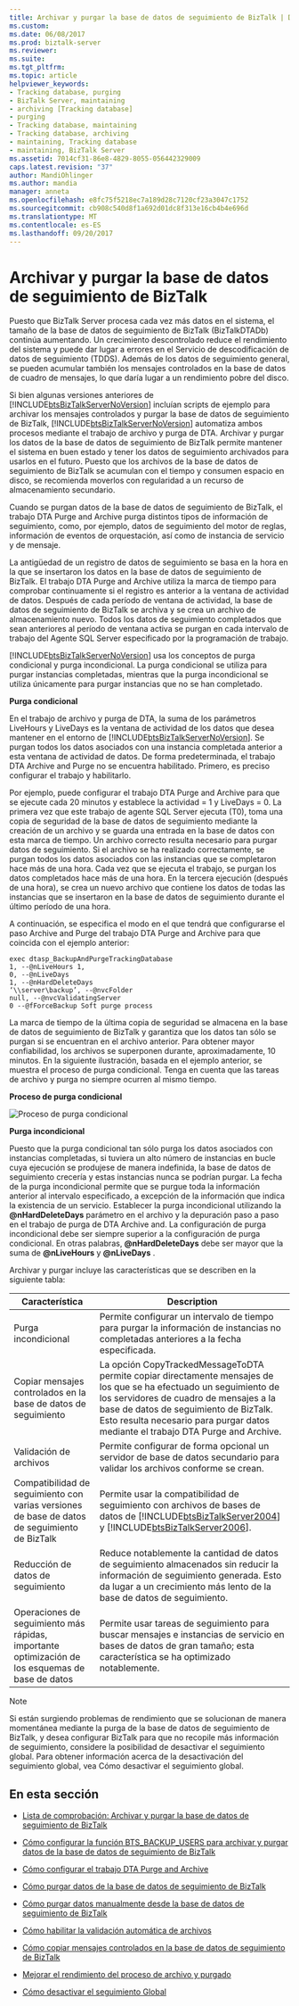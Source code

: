 ```yaml
---
title: Archivar y purgar la base de datos de seguimiento de BizTalk | Documentos de Microsoft
ms.custom: 
ms.date: 06/08/2017
ms.prod: biztalk-server
ms.reviewer: 
ms.suite: 
ms.tgt_pltfrm: 
ms.topic: article
helpviewer_keywords:
- Tracking database, purging
- BizTalk Server, maintaining
- archiving [Tracking database]
- purging
- Tracking database, maintaining
- Tracking database, archiving
- maintaining, Tracking database
- maintaining, BizTalk Server
ms.assetid: 7014cf31-86e8-4829-8055-056442329009
caps.latest.revision: "37"
author: MandiOhlinger
ms.author: mandia
manager: anneta
ms.openlocfilehash: e8fc75f5218ec7a189d28c7120cf23a3047c1752
ms.sourcegitcommit: cb908c540d8f1a692d01dc8f313e16cb4b4e696d
ms.translationtype: MT
ms.contentlocale: es-ES
ms.lasthandoff: 09/20/2017
---
```

# <a name="archiving-and-purging-the-biztalk-tracking-database"></a>Archivar y purgar la base de datos de seguimiento de BizTalk
Puesto que BizTalk Server procesa cada vez más datos en el sistema, el tamaño de la base de datos de seguimiento de BizTalk (BizTalkDTADb) continúa aumentando. Un crecimiento descontrolado reduce el rendimiento del sistema y puede dar lugar a errores en el Servicio de descodificación de datos de seguimiento (TDDS). Además de los datos de seguimiento general, se pueden acumular también los mensajes controlados en la base de datos de cuadro de mensajes, lo que daría lugar a un rendimiento pobre del disco.  
  
 Si bien algunas versiones anteriores de [!INCLUDE[btsBizTalkServerNoVersion](../includes/btsbiztalkservernoversion-md.md)] incluían scripts de ejemplo para archivar los mensajes controlados y purgar la base de datos de seguimiento de BizTalk, [!INCLUDE[btsBizTalkServerNoVersion](../includes/btsbiztalkservernoversion-md.md)] automatiza ambos procesos mediante el trabajo de archivo y purga de DTA. Archivar y purgar los datos de la base de datos de seguimiento de BizTalk permite mantener el sistema en buen estado y tener los datos de seguimiento archivados para usarlos en el futuro. Puesto que los archivos de la base de datos de seguimiento de BizTalk se acumulan con el tiempo y consumen espacio en disco, se recomienda moverlos con regularidad a un recurso de almacenamiento secundario.  
  
 Cuando se purgan datos de la base de datos de seguimiento de BizTalk, el trabajo DTA Purge and Archive purga distintos tipos de información de seguimiento, como, por ejemplo, datos de seguimiento del motor de reglas, información de eventos de orquestación, así como de instancia de servicio y de mensaje.  
  
 La antigüedad de un registro de datos de seguimiento se basa en la hora en la que se insertaron los datos en la base de datos de seguimiento de BizTalk. El trabajo DTA Purge and Archive utiliza la marca de tiempo para comprobar continuamente si el registro es anterior a la ventana de actividad de datos. Después de cada período de ventana de actividad, la base de datos de seguimiento de BizTalk se archiva y se crea un archivo de almacenamiento nuevo. Todos los datos de seguimiento completados que sean anteriores al período de ventana activa se purgan en cada intervalo de trabajo del Agente SQL Server especificado por la programación de trabajo.  
  
 [!INCLUDE[btsBizTalkServerNoVersion](../includes/btsbiztalkservernoversion-md.md)] usa los conceptos de purga condicional y purga incondicional. La purga condicional se utiliza para purgar instancias completadas, mientras que la purga incondicional se utiliza únicamente para purgar instancias que no se han completado.  
  
 **Purga condicional**  
  
 En el trabajo de archivo y purga de DTA, la suma de los parámetros LiveHours y LiveDays es la ventana de actividad de los datos que desea mantener en el entorno de [!INCLUDE[btsBizTalkServerNoVersion](../includes/btsbiztalkservernoversion-md.md)]. Se purgan todos los datos asociados con una instancia completada anterior a esta ventana de actividad de datos. De forma predeterminada, el trabajo DTA Archive and Purge no se encuentra habilitado. Primero, es preciso configurar el trabajo y habilitarlo.  
  
 Por ejemplo, puede configurar el trabajo DTA Purge and Archive para que se ejecute cada 20 minutos y establece la actividad = 1 y LiveDays = 0. La primera vez que este trabajo de agente SQL Server ejecuta (T0), toma una copia de seguridad de la base de datos de seguimiento mediante la creación de un archivo y se guarda una entrada en la base de datos con esta marca de tiempo. Un archivo correcto resulta necesario para purgar datos de seguimiento. Si el archivo se ha realizado correctamente, se purgan todos los datos asociados con las instancias que se completaron hace más de una hora. Cada vez que se ejecuta el trabajo, se purgan los datos completados hace más de una hora. En la tercera ejecución (después de una hora), se crea un nuevo archivo que contiene los datos de todas las instancias que se insertaron en la base de datos de seguimiento durante el último período de una hora.  
  
 A continuación, se especifica el modo en el que tendrá que configurarse el paso Archive and Purge del trabajo DTA Purge and Archive para que coincida con el ejemplo anterior:  
  
```  
exec dtasp_BackupAndPurgeTrackingDatabase  
1, --@nLiveHours 1,   
0, --@nLiveDays   
1, --@nHardDeleteDays   
‘\\server\backup’, --@nvcFolder   
null, --@nvcValidatingServer   
0 --@fForceBackup Soft purge process  
```  
  
 La marca de tiempo de la última copia de seguridad se almacena en la base de datos de seguimiento de BizTalk y garantiza que los datos tan sólo se purgan si se encuentran en el archivo anterior. Para obtener mayor confiabilidad, los archivos se superponen durante, aproximadamente, 10 minutos. En la siguiente ilustración, basada en el ejemplo anterior, se muestra el proceso de purga condicional. Tenga en cuenta que las tareas de archivo y purga no siempre ocurren al mismo tiempo.  
  
 **Proceso de purga condicional**  
  
 ![Proceso de purga condicional](../core/media/archivingandpurging.gif "archivingandpurging")  
  
 **Purga incondicional**  
  
 Puesto que la purga condicional tan sólo purga los datos asociados con instancias completadas, si tuviera un alto número de instancias en bucle cuya ejecución se produjese de manera indefinida, la base de datos de seguimiento crecería y estas instancias nunca se podrían purgar. La fecha de la purga incondicional permite que se purgue toda la información anterior al intervalo especificado, a excepción de la información que indica la existencia de un servicio. Establecer la purga incondicional utilizando la  **@nHardDeleteDays**  parámetro en el archivo y la depuración paso a paso en el trabajo de purga de DTA Archive and. La configuración de purga incondicional debe ser siempre superior a la configuración de purga condicional. En otras palabras,  **@nHardDeleteDays**  debe ser mayor que la suma de  **@nLiveHours**  y  **@nLiveDays** .  
  
 Archivar y purgar incluye las características que se describen en la siguiente tabla:  
  
|Característica|Description|  
|-------------|-----------------|  
|Purga incondicional|Permite configurar un intervalo de tiempo para purgar la información de instancias no completadas anteriores a la fecha especificada.|  
|Copiar mensajes controlados en la base de datos de seguimiento|La opción CopyTrackedMessageToDTA permite copiar directamente mensajes de los que se ha efectuado un seguimiento de los servidores de cuadro de mensajes a la base de datos de seguimiento de BizTalk. Esto resulta necesario para purgar datos mediante el trabajo DTA Purge and Archive.|  
|Validación de archivos|Permite configurar de forma opcional un servidor de base de datos secundario para validar los archivos conforme se crean.|  
|Compatibilidad de seguimiento con varias versiones de base de datos de seguimiento de BizTalk|Permite usar la compatibilidad de seguimiento con archivos de bases de datos de [!INCLUDE[btsBizTalkServer2004](../includes/btsbiztalkserver2004-md.md)] y [!INCLUDE[btsBizTalkServer2006](../includes/btsbiztalkserver2006-md.md)].|  
|Reducción de datos de seguimiento|Reduce notablemente la cantidad de datos de seguimiento almacenados sin reducir la información de seguimiento generada. Esto da lugar a un crecimiento más lento de la base de datos de seguimiento.|  
|Operaciones de seguimiento más rápidas, importante optimización de los esquemas de base de datos|Permite usar tareas de seguimiento para buscar mensajes e instancias de servicio en bases de datos de gran tamaño; esta característica se ha optimizado notablemente.|  
  
> [!NOTE]
>  Si están surgiendo problemas de rendimiento que se solucionan de manera momentánea mediante la purga de la base de datos de seguimiento de BizTalk, y desea configurar BizTalk para que no recopile más información de seguimiento, considere la posibilidad de desactivar el seguimiento global. Para obtener información acerca de la desactivación del seguimiento global, vea Cómo desactivar el seguimiento global.  
  
## <a name="in-this-section"></a>En esta sección  
  
-   [Lista de comprobación: Archivar y purgar la base de datos de seguimiento de BizTalk](../core/checklist-archiving-and-purging-the-biztalk-tracking-database.md)  
  
-   [Cómo configurar la función BTS_BACKUP_USERS para archivar y purgar datos de la base de datos de seguimiento de BizTalk](../core/configure-bts_backup_users-role-to-archive-and-purge-from-tracking-database.md)  
  
-   [Cómo configurar el trabajo DTA Purge and Archive](../core/how-to-configure-the-dta-purge-and-archive-job.md)  
  
-   [Cómo purgar datos de la base de datos de seguimiento de BizTalk](../core/how-to-purge-data-from-the-biztalk-tracking-database.md)  
  
-   [Cómo purgar datos manualmente desde la base de datos de seguimiento de BizTalk](../core/how-to-manually-purge-data-from-the-biztalk-tracking-database.md)  
  
-   [Cómo habilitar la validación automática de archivos](../core/how-to-enable-automatic-archive-validation.md)  
  
-   [Cómo copiar mensajes controlados en la base de datos de seguimiento de BizTalk](../core/how-to-copy-tracked-messages-into-the-biztalk-tracking-database.md)  
  
-   [Mejorar el rendimiento del proceso de archivo y purgado](../core/improving-the-performance-of-the-archiving-and-purging-process.md)  
  
-   [Cómo desactivar el seguimiento Global](../core/how-to-turn-off-global-tracking.md)